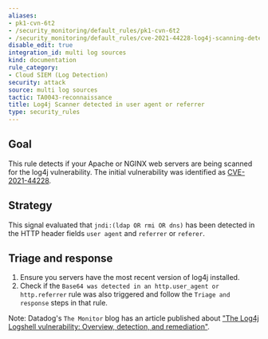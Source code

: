 ```yaml
---
aliases:
- pk1-cvn-6t2
- /security_monitoring/default_rules/pk1-cvn-6t2
- /security_monitoring/default_rules/cve-2021-44228-log4j-scanning-detected
disable_edit: true
integration_id: multi log sources
kind: documentation
rule_category:
- Cloud SIEM (Log Detection)
security: attack
source: multi log sources
tactic: TA0043-reconnaissance
title: Log4j Scanner detected in user agent or referrer
type: security_rules
---
```


## Goal
This rule detects if your Apache or NGINX web servers are being scanned for the log4j vulnerability. The initial vulnerability was identified as [CVE-2021-44228](https://cve.mitre.org/cgi-bin/cvename.cgi?name=CVE-2021-44228).

## Strategy
This signal evaluated that `jndi:(ldap OR rmi OR dns)` has been detected in the HTTP header fields `user agent` and `referrer` or `referer`.

## Triage and response
1. Ensure you servers have the most recent version of log4j installed. 
2. Check if the `Base64 was detected in an http.user_agent or http.referrer` rule was also triggered and follow the `Triage and response` steps in that rule.

Note: Datadog's `The Monitor` blog has an article published about ["The Log4j Logshell vulnerability: Overview, detection, and remediation"](https://www.datadoghq.com/blog/log4j-log4shell-vulnerability-overview-and-remediation/).
